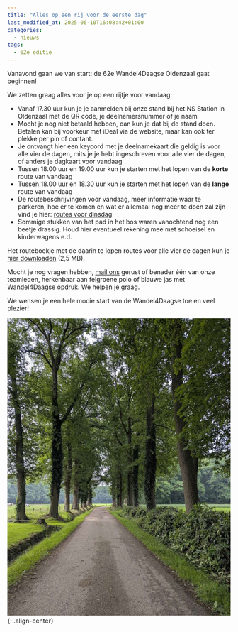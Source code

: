 ```yaml
---
title: "Alles op een rij voor de eerste dag"
last_modified_at: 2025-06-10T16:08:42+01:00
categories:
  - nieuws
tags:
  - 62e editie
---
```


Vanavond gaan we van start: de 62e Wandel4Daagse Oldenzaal gaat beginnen!  

We zetten graag alles voor je op een rijtje voor vandaag:  

- Vanaf 17.30 uur kun je je aanmelden bij onze stand bij het NS Station in Oldenzaal met de QR code, je deelnemersnummer of je naam
- Mocht je nog niet betaald hebben, dan kun je dat bij de stand doen. Betalen kan bij voorkeur met iDeal via de website, maar kan ook ter plekke per pin of contant.
- Je ontvangt hier een keycord met je deelnamekaart die geldig is voor alle vier de dagen, mits je je hebt ingeschreven voor alle vier de dagen, of anders je dagkaart voor vandaag
- Tussen 18.00 uur en 19.00 uur kun je starten met het lopen van de **korte** route van vandaag
- Tussen 18.00 uur en 18.30 uur kun je starten met het lopen van de **lange** route van vandaag
- De routebeschrijvingen voor vandaag, meer informatie waar te parkeren, hoe er te komen en wat er allemaal nog meer te doen zal zijn vind je hier: [routes voor dinsdag](/routes/dinsdag)
- Sommige stukken van het pad in het bos waren vanochtend nog een beetje drassig. Houd hier eventueel rekening mee met schoeisel en kinderwagens e.d.

Het routeboekje met de daarin te lopen routes voor alle vier de dagen kun je [hier downloaden](/assets/routes/Routeboekje2025.pdf) (2,5 MB).  

Mocht je nog vragen hebben, [mail ons](mailto:info@wandel4daagseoldenzaal.nl) gerust of benader één van onze teamleden, herkenbaar aan felgroene polo of blauwe jas met Wandel4Daagse opdruk. We helpen je graag.  

We wensen je een hele mooie start van de Wandel4Daagse toe en veel plezier!  

![Foto uit de dinsdag route](/assets/images/news/2025/dinsdag.jpg){: .align-center}  